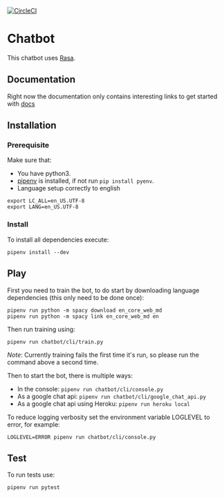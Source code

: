 [![CircleCI](https://circleci.com/gh/ThoughtWorksInc/twde-chatbot.svg?style=svg)](https://circleci.com/gh/ThoughtWorksInc/twde-chatbot)

# Chatbot
This chatbot uses [Rasa](http://rasa.com/).

## Documentation
Right now the documentation only contains interesting links to get started with [docs](https://github.com/ThoughtWorksInc/twde-chatbot/tree/master/docs)

## Installation

### Prerequisite

Make sure that:

- You have python3.
- [pipenv](https://docs.pipenv.org/) is installed, if not run `pip install pyenv`.
- Language setup correctly to english
```
export LC_ALL=en_US.UTF-8
export LANG=en_US.UTF-8
```

### Install

To install all dependencies execute:

```
pipenv install --dev
```

## Play

First you need to train the bot, to do start by downloading language dependencies (this only need to be done once):

```
pipenv run python -m spacy download en_core_web_md
pipenv run python -m spacy link en_core_web_md en
```

Then run training using:

```
pipenv run chatbot/cli/train.py
```

*Note*: Currently training fails the first time it's run, so please run the command above a second time.

Then to start the bot, there is multiple ways:

- In the console: ```pipenv run chatbot/cli/console.py```
- As a google chat api: ```pipenv run chatbot/cli/google_chat_api.py```
- As a google chat api using Heroku: ```pipenv run heroku local```

To reduce logging verbosity set the environment variable LOGLEVEL to error, for example:

```
LOGLEVEL=ERROR pipenv run chatbot/cli/console.py
```

## Test

To run tests use:

```bash
pipenv run pytest
```


